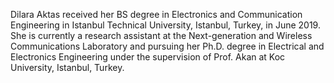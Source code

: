 Dilara Aktas received her BS degree in Electronics and Communication Engineering in Istanbul Technical University, Istanbul, Turkey, in June 2019. She is currently a research assistant at the Next-generation and Wireless Communications Laboratory and pursuing her Ph.D. degree in Electrical and Electronics Engineering under the supervision of Prof. Akan at Koc University, Istanbul, Turkey.